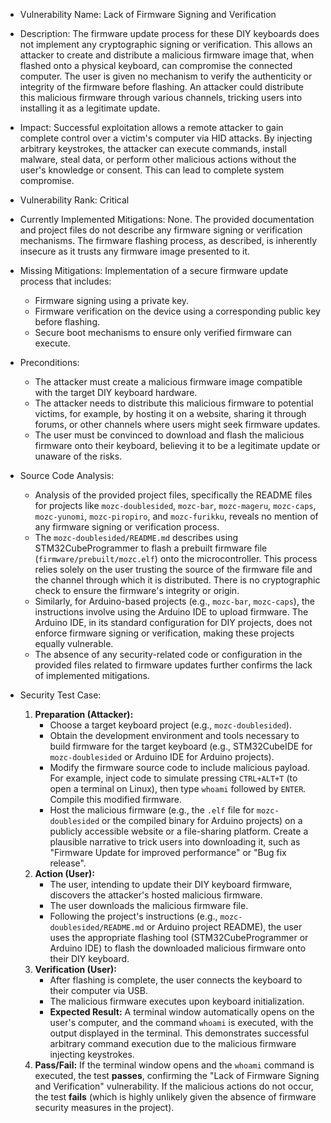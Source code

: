- Vulnerability Name: Lack of Firmware Signing and Verification
- Description: The firmware update process for these DIY keyboards does not implement any cryptographic signing or verification. This allows an attacker to create and distribute a malicious firmware image that, when flashed onto a physical keyboard, can compromise the connected computer. The user is given no mechanism to verify the authenticity or integrity of the firmware before flashing. An attacker could distribute this malicious firmware through various channels, tricking users into installing it as a legitimate update.
- Impact: Successful exploitation allows a remote attacker to gain complete control over a victim's computer via HID attacks. By injecting arbitrary keystrokes, the attacker can execute commands, install malware, steal data, or perform other malicious actions without the user's knowledge or consent. This can lead to complete system compromise.
- Vulnerability Rank: Critical
- Currently Implemented Mitigations: None. The provided documentation and project files do not describe any firmware signing or verification mechanisms. The firmware flashing process, as described, is inherently insecure as it trusts any firmware image presented to it.
- Missing Mitigations: Implementation of a secure firmware update process that includes:
    - Firmware signing using a private key.
    - Firmware verification on the device using a corresponding public key before flashing.
    - Secure boot mechanisms to ensure only verified firmware can execute.
- Preconditions:
    - The attacker must create a malicious firmware image compatible with the target DIY keyboard hardware.
    - The attacker needs to distribute this malicious firmware to potential victims, for example, by hosting it on a website, sharing it through forums, or other channels where users might seek firmware updates.
    - The user must be convinced to download and flash the malicious firmware onto their keyboard, believing it to be a legitimate update or unaware of the risks.
- Source Code Analysis:
    - Analysis of the provided project files, specifically the README files for projects like `mozc-doublesided`, `mozc-bar`, `mozc-mageru`, `mozc-caps`, `mozc-yunomi`, `mozc-piropiro`, and `mozc-furikku`, reveals no mention of any firmware signing or verification process.
    - The `mozc-doublesided/README.md` describes using STM32CubeProgrammer to flash a prebuilt firmware file (`firmware/prebuilt/mozc.elf`) onto the microcontroller. This process relies solely on the user trusting the source of the firmware file and the channel through which it is distributed. There is no cryptographic check to ensure the firmware's integrity or origin.
    - Similarly, for Arduino-based projects (e.g., `mozc-bar`, `mozc-caps`), the instructions involve using the Arduino IDE to upload firmware. The Arduino IDE, in its standard configuration for DIY projects, does not enforce firmware signing or verification, making these projects equally vulnerable.
    - The absence of any security-related code or configuration in the provided files related to firmware updates further confirms the lack of implemented mitigations.

- Security Test Case:
    1. **Preparation (Attacker):**
        - Choose a target keyboard project (e.g., `mozc-doublesided`).
        - Obtain the development environment and tools necessary to build firmware for the target keyboard (e.g., STM32CubeIDE for `mozc-doublesided` or Arduino IDE for Arduino projects).
        - Modify the firmware source code to include malicious payload. For example, inject code to simulate pressing `CTRL+ALT+T` (to open a terminal on Linux), then type `whoami` followed by `ENTER`. Compile this modified firmware.
        - Host the malicious firmware (e.g., the `.elf` file for `mozc-doublesided` or the compiled binary for Arduino projects) on a publicly accessible website or a file-sharing platform. Create a plausible narrative to trick users into downloading it, such as "Firmware Update for improved performance" or "Bug fix release".
    2. **Action (User):**
        - The user, intending to update their DIY keyboard firmware, discovers the attacker's hosted malicious firmware.
        - The user downloads the malicious firmware file.
        - Following the project's instructions (e.g., `mozc-doublesided/README.md` or Arduino project README), the user uses the appropriate flashing tool (STM32CubeProgrammer or Arduino IDE) to flash the downloaded malicious firmware onto their DIY keyboard.
    3. **Verification (User):**
        - After flashing is complete, the user connects the keyboard to their computer via USB.
        - The malicious firmware executes upon keyboard initialization.
        - **Expected Result:** A terminal window automatically opens on the user's computer, and the command `whoami` is executed, with the output displayed in the terminal. This demonstrates successful arbitrary command execution due to the malicious firmware injecting keystrokes.
    4. **Pass/Fail:** If the terminal window opens and the `whoami` command is executed, the test **passes**, confirming the "Lack of Firmware Signing and Verification" vulnerability. If the malicious actions do not occur, the test **fails** (which is highly unlikely given the absence of firmware security measures in the project).